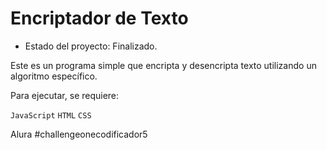 <h1>Encriptador de Texto</h1>

- Estado del proyecto: Finalizado.
 
Este es un programa simple que encripta y desencripta texto utilizando un algoritmo específico.

Para ejecutar, se requiere:

```JavaScript``` ```HTML``` ```CSS```

Alura #challengeonecodificador5
